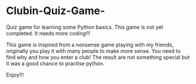 # Clubin-Quiz-Game-
Quiz game for learning some Python basics. This game is not yet completed. It needs more coding!!!

This game is inspired from a nonsense game playing with my friends, originally you play it with many people to make more sense.
You need to find why and how you enter a club! The result are not something special but it was a good chance to practise python.

Enjoy!!! 
